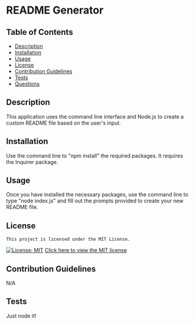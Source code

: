 # README Generator
  ## Table of Contents
    
  - [Description](#description)
  - [Installation](#installation)
  - [Usage](#usage)
  - [License](#license)
  - [Contribution Guidelines](#contribution)
  - [Tests](#tests)
  - [Questions](#questions)
  
  
  ## Description

  This application uses the command line interface and Node.js to create a custom README file based on the user's input.
  
  ## Installation
  
  Use the command line to "npm install" the required packages. It requires the Inquirer package.

  ## Usage
  
  Once you have installed the necessary packages, use the command line to type "node index.js" and fill out the prompts provided to create your new README file.

  ## License
    This project is licensed under the MIT License.
  [![License: MIT](https://img.shields.io/badge/License-MIT-yellow.svg)](https://opensource.org/licenses/MIT)
  [Click here to view the MIT license](https://opensource.org/license/mit/)
  
  ## Contribution Guidelines

  N/A
 
  ## Tests

  Just node it!
